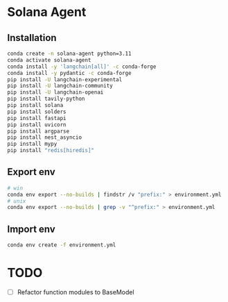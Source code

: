 # Solana Agent

## Installation
```bash
conda create -n solana-agent python=3.11
conda activate solana-agent
conda install -y 'langchain[all]' -c conda-forge
conda install -y pydantic -c conda-forge
pip install -U langchain-experimental
pip install -U langchain-community
pip install -U langchain-openai
pip install tavily-python
pip install solana
pip install solders
pip install fastapi
pip install uvicorn
pip install argparse
pip install nest_asyncio
pip install mypy
pip install "redis[hiredis]"
```

## Export env
```bash
# win
conda env export --no-builds | findstr /v "prefix:" > environment.yml
# unix
conda env export --no-builds | grep -v "^prefix:" > environment.yml
```

## Import env
```bash
conda env create -f environment.yml
```

# TODO
- [ ] Refactor function modules to BaseModel
